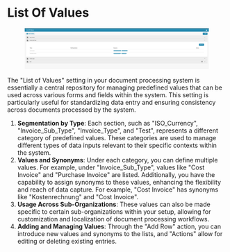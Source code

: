 # List Of Values

<figure><img src="../../../.gitbook/assets/Bildschirmfoto 2024-05-08 um 11.20.51.png" alt=""><figcaption></figcaption></figure>

The "List of Values" setting in your document processing system is essentially a central repository for managing predefined values that can be used across various forms and fields within the system. This setting is particularly useful for standardizing data entry and ensuring consistency across documents processed by the system.




1. **Segmentation by Type**: Each section, such as "ISO\_Currency", "Invoice\_Sub\_Type", "Invoice\_Type", and "Test", represents a different category of predefined values. These categories are used to manage different types of data inputs relevant to their specific contexts within the system.
2. **Values and Synonyms**: Under each category, you can define multiple values. For example, under "Invoice\_Sub\_Type", values like "Cost Invoice" and "Purchase Invoice" are listed. Additionally, you have the capability to assign synonyms to these values, enhancing the flexibility and reach of data capture. For example, "Cost Invoice" has synonyms like "Kostenrechnung" and "Cost Invoice".
3. **Usage Across Sub-Organizations**: These values can also be made specific to certain sub-organizations within your setup, allowing for customization and localization of document processing workflows.
4. **Adding and Managing Values**: Through the "Add Row" action, you can introduce new values and synonyms to the lists, and "Actions" allow for editing or deleting existing entries.



